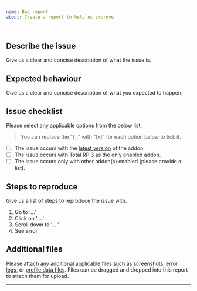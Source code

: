 ```yaml
---
name: Bug report
about: Create a report to help us improve

---
```


## Describe the issue
Give us a clear and concise description of what the issue is.

## Expected behaviour
Give us a clear and concise description of what you expected to happen.

## Issue checklist
Please select any applicable options from the below list.

> You can replace the "[ ]" with "[x]" for each option below to tick it.

- [ ] The issue occurs with the [latest version] of the addon.
- [ ] The issue occurs with Total RP 3 as the only enabled addon.
- [ ] The issue occurs only with other addon(s) enabled (please provide a list).

## Steps to reproduce
Give us a list of steps to reproduce the issue with.

1. Go to '...'
2. Click on '....'
3. Scroll down to '....'
4. See error

## Additional files
Please attach any additional applicable files such as screenshots, [error logs], or [profile data files]. Files can be dragged and dropped into this report to attach them for upload.

---

[error logs]: https://www.curseforge.com/wow/addons/bugsack
[profile data files]: https://github.com/Total-RP/Total-RP-3/wiki/Saved-Variables
[latest version]: https://www.curseforge.com/wow/addons/total-rp-3/files
